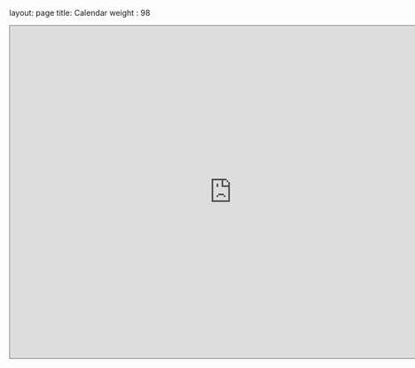 layout: page
title: Calendar
weight : 98

<iframe src="https://calendar.google.com/calendar/b/2/embed?height=600&amp;wkst=1&amp;bgcolor=%23ffffff&amp;ctz=America%2FLos_Angeles&amp;src=YWk0ZWFydGhzY2llbmNlQGdtYWlsLmNvbQ&amp;color=%23039BE5" style="border:solid 1px #777" width="800" height="600" frameborder="0" scrolling="no"></iframe>
